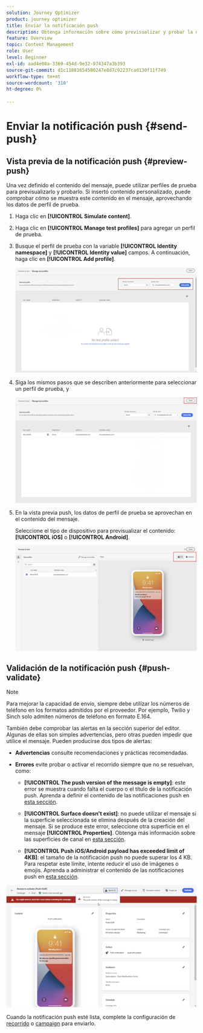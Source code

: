 ```yaml
---
solution: Journey Optimizer
product: journey optimizer
title: Enviar la notificación push
description: Obtenga información sobre cómo previsualizar y probar la notificación push en Journey Optimizer
feature: Overview
topic: Content Management
role: User
level: Beginner
exl-id: aad4e08a-3369-454d-9e32-974347a3b393
source-git-commit: d1c11881654580247e8d7c92237cad130f11f749
workflow-type: tm+mt
source-wordcount: '310'
ht-degree: 0%

---
```


# Enviar la notificación push {#send-push}

## Vista previa de la notificación push {#preview-push}

Una vez definido el contenido del mensaje, puede utilizar perfiles de prueba para previsualizarlo y probarlo. Si insertó contenido personalizado, puede comprobar cómo se muestra este contenido en el mensaje, aprovechando los datos de perfil de prueba.

1. Haga clic en **[!UICONTROL Simulate content]**.

1. Haga clic en **[!UICONTROL Manage test profiles]** para agregar un perfil de prueba.

1. Busque el perfil de prueba con la variable **[!UICONTROL Identity namespace]** y **[!UICONTROL Identity value]** campos. A continuación, haga clic en **[!UICONTROL Add profile]**.

   ![](assets/push_preview_1.png)

1. Siga los mismos pasos que se describen anteriormente para seleccionar un perfil de prueba, y

   ![](assets/push_preview_2.png)

1. En la vista previa push, los datos de perfil de prueba se aprovechan en el contenido del mensaje.

   Seleccione el tipo de dispositivo para previsualizar el contenido: **[!UICONTROL iOS]** o **[!UICONTROL Android]**.

   ![](assets/push_preview_3.png)

## Validación de la notificación push {#push-validate}

>[!NOTE]
>
> Para mejorar la capacidad de envío, siempre debe utilizar los números de teléfono en los formatos admitidos por el proveedor. Por ejemplo, Twilio y Sinch solo admiten números de teléfono en formato E.164.

También debe comprobar las alertas en la sección superior del editor.  Algunas de ellas son simples advertencias, pero otras pueden impedir que utilice el mensaje. Pueden producirse dos tipos de alertas:

* **Advertencias** consulte recomendaciones y prácticas recomendadas.

* **Errores** evite probar o activar el recorrido siempre que no se resuelvan, como:

   * **[!UICONTROL The push version of the message is empty]**: este error se muestra cuando falta el cuerpo o el título de la notificación push. Aprenda a definir el contenido de las notificaciones push en [esta sección](create-push.md).

   * **[!UICONTROL Surface doesn't exist]**: no puede utilizar el mensaje si la superficie seleccionada se elimina después de la creación del mensaje. Si se produce este error, seleccione otra superficie en el mensaje **[!UICONTROL Properties]**. Obtenga más información sobre las superficies de canal en [esta sección](../configuration/channel-surfaces.md).

   * **[!UICONTROL Push iOS/Android payload has exceeded limit of 4KB]**: el tamaño de la notificación push no puede superar los 4 KB. Para respetar este límite, intente reducir el uso de imágenes o emojis. Aprenda a administrar el contenido de las notificaciones push en [esta sección](../push/create-push.md).

![](assets/push_alert.png)

Cuando la notificación push esté lista, complete la configuración de [recorrido](../building-journeys/journey-gs.md) o [campaign](../campaigns/create-campaign.md) para enviarlo.
